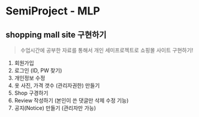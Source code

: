 # SemiProject - MLP

## shopping mall site 구현하기

> 수업시간에 공부한 자료를 통해서 개인 세미프로젝트로 쇼핑몰 사이트 구현하기!

1. 회원가입
2. 로그인 (ID, PW 찾기)
3. 개인정보 수정
4. 옷 사진, 가격 갯수 (관리자권한) 만들기
5. Shop 구경하기
6. Review 작성하기 (본인이 쓴 댓글만 삭제 수정 기능)
7. 공지(Notice) 만들기 (관리자만 가능)

